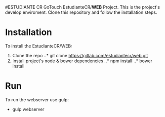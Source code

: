 #ESTUDIANTE CR
GoTouch EstudianteCR/**WEB** Project. This is the project's develop enviroment. Clone this repository and follow the installation steps.

Installation
============
To install the EstudianteCR/WEB:

1. Clone the repo
..* git clone https://gitlab.com/estudiantecr/web.git
2. Install project's node & bower dependencies
..* npm install
..* bower install

Run
===
To run the webserver use gulp:

- gulp webserver
